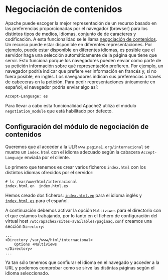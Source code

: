 # Negociación de contenidos

Apache puede escoger la mejor representación de un recurso basado en las preferencias proporcionadas por el navegador (browser) para los distintos tipos de medios, idiomas, conjunto de de caracteres y codificación. A esta funcionalidad se le llama [negociación de contenidos](http://httpd.apache.org/docs/2.4/content-negotiation.html). Un recurso puede estar disponible en diferentes representaciones. Por ejemplo, puede estar disponible en diferentes idiomas, es posible que el servidor haga una selección automáticamente de la página que tiene que servir. Esto funciona porque los navegadores pueden enviar como parte de su petición información sobre qué representación prefieren. Por ejemplo, un navegador podría indicar que prefiere ver información en francés y, si no fuera posible, en inglés. Los navegadores indican sus preferencias a través de cabeceras en la petición. Para pedir representaciones únicamente en español, el navegador podría enviar algo así: 

	Accept-Language: es

Para llevar a cabo esta funcionalidad Apache2 utiliza el módulo `negotiation_module` que está habilitado por defecto.

## Configuración del módulo de negociación de contenidos

Queremos que al acceder a la ULR `www.pagina1.org/internacional` se muetre un `index.html` con el idioma adecuado según la cabacera `Accept-Languaje` enviada por el cliente.

Lo primero que tenemos es crear varios ficheros `index.html` con los distintos idiomas ofrecidos por el servidor:

	# ls /var/www/html/internacional
	index.html.en  index.html.es

Hemos creado dos ficheros: [`index.html.en`](https://raw.githubusercontent.com/josedom24/curso_apache24/master/curso/u12/fich/index.html.en) para el idioma inglés y [`index.html.es`](https://raw.githubusercontent.com/josedom24/curso_apache24/master/curso/u12/fich/index.html.es) para el español.

A continuación debemos activar la opción `Multiviwes` para el directorio con el que estamos trabajando, por lo tanto en el fichero de configuración del virtual host `/wtc/apache2/sites-availables/paginaq.conf` creamos una sección `Directory`:

	...
	<Directory /var/www/html/internacional>
		Options +Multiviews
	</Directory>
	...

Ya tan sólo tenemos que confiurar el idioma en el navegado y acceder a la URL y podemos comprobar como se sirve las distintas páginas según el idioma seleccionado.

